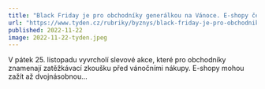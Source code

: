 ```yaml
---
title: "Black Friday je pro obchodníky generálkou na Vánoce. E-shopy čekají dvojnásobnou návštěvnost, slevy ale nebudou obrovské"
url: "https://www.tyden.cz/rubriky/byznys/black-friday-je-pro-obchodniky-generalkou-na-vanoce-e-shopy-cekaji-dvojnasobnou-navstevnost-slevy-ale-nebudou-obrovske_559749.html"
published: 2022-11-22
image: 2022-11-22-tyden.jpeg
---
```


V pátek 25. listopadu vyvrcholí slevové akce, které pro obchodníky znamenají zatěžkávací zkoušku před vánočními nákupy. E-shopy mohou zažít až dvojnásobnou...
